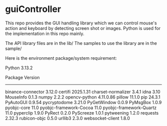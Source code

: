 # guiController
This repo provides the GUI handling library which we can control mouse's action and keyboard by detecting screen shot or images. Python is used for the implementation in this repo mainly.

The API library files are in the lib/
The samples to use the library are in the sample/

Here is the environment package/system requirement:

Python 3.13.2

Package                 Version
----------------------- ---------
binance-connector       3.12.0
certifi                 2025.1.31
charset-normalizer      3.4.1
idna                    3.10
MouseInfo               0.1.3
numpy                   2.2.2
opencv-python           4.11.0.86
pillow                  11.1.0
pip                     24.3.1
PyAutoGUI               0.9.54
pycryptodome            3.21.0
PyGetWindow             0.0.9
PyMsgBox                1.0.9
pyobjc-core             11.0
pyobjc-framework-Cocoa  11.0
pyobjc-framework-Quartz 11.0
pyperclip               1.9.0
PyRect                  0.2.0
PyScreeze               1.0.1
pytweening              1.2.0
requests                2.32.3
rubicon-objc            0.5.0
urllib3                 2.3.0
websocket-client        1.8.0